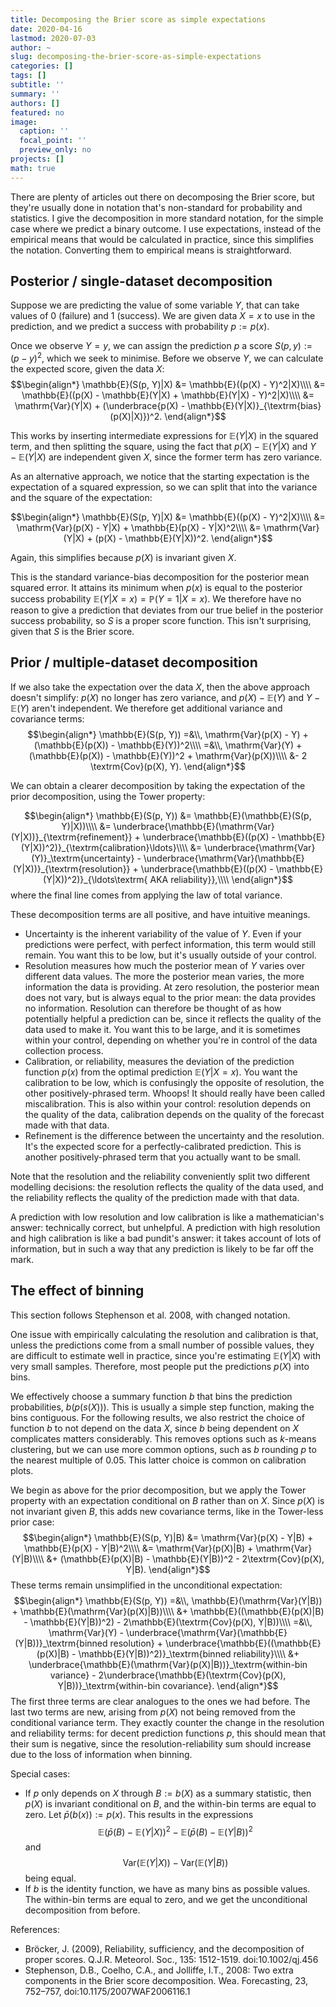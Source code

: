 ```yaml
---
title: Decomposing the Brier score as simple expectations
date: 2020-04-16
lastmod: 2020-07-03
author: ~
slug: decomposing-the-brier-score-as-simple-expectations
categories: []
tags: []
subtitle: ''
summary: ''
authors: []
featured: no
image:
  caption: ''
  focal_point: ''
  preview_only: no
projects: []
math: true
---
```


There are plenty of articles out there on decomposing the Brier score, but they're usually done in notation that's non-standard for probability and statistics. I give the decomposition in more standard notation, for the simple case where we predict a binary outcome. I use expectations, instead of the empirical means that would be calculated in practice, since this simplifies the notation. Converting them to empirical means is straightforward.

## Posterior / single-dataset decomposition

Suppose we are predicting the value of some variable $Y$, that can take values of 0 (failure) and 1 (success). We are given data $X=x$ to use in the prediction, and we predict a success with probability $p := p(x)$.

Once we observe $Y=y$, we can assign the prediction $p$ a score $S(p, y) := (p - y)^2$, which we seek to minimise. Before we observe $Y$, we can calculate the expected score, given the data $X$:
$$\begin{align*}
\mathbb{E}(S(p, Y)|X)
&= \mathbb{E}((p(X) - Y)^2|X)\\\\
&= \mathbb{E}((p(X) - \mathbb{E}(Y|X) + \mathbb{E}(Y|X) - Y)^2|X)\\\\
&= \mathrm{Var}(Y|X) + (\underbrace{p(X) - \mathbb{E}(Y|X)}_{\textrm{bias}(p(X)|X)})^2.
\end{align*}$$

This works by inserting intermediate expressions for $\mathbb{E}(Y|X)$ in the squared term, and then splitting the square, using the fact that $p(X) - \mathbb{E}(Y|X)$ and $Y - \mathbb{E}(Y|X)$ are independent given $X$, since the former term has zero variance.

As an alternative approach, we notice that the starting expectation is the expectation of a squared expression, so we can split that into the variance and the square of the expectation:

$$\begin{align*}
\mathbb{E}(S(p, Y)|X)
&= \mathbb{E}((p(X) - Y)^2|X)\\\\
&= \mathrm{Var}(p(X) - Y|X) + \mathbb{E}(p(X) - Y|X)^2\\\\
&= \mathrm{Var}(Y|X) + (p(X) - \mathbb{E}(Y|X))^2.
\end{align*}$$

Again, this simplifies because $p(X)$ is invariant given $X$.

This is the standard variance-bias decomposition for the posterior mean squared error. It attains its minimum when $p(x)$ is equal to the posterior success probability $\mathbb{E}(Y|X=x) = \mathbb{P}(Y=1|X=x)$. We therefore have no reason to give a prediction that deviates from our true belief in the posterior success probability, so $S$ is a proper score function. This isn't surprising, given that $S$ is the Brier score.

## Prior / multiple-dataset decomposition

If we also take the expectation over the data $X$, then the above approach doesn't simplify: $p(X)$ no longer has zero variance, and $p(X) - \mathbb{E}(Y)$ and $Y - \mathbb{E}(Y)$ aren't independent. We therefore get additional variance and covariance terms:
$$\begin{align*}
\mathbb{E}(S(p, Y))
=&\\, \mathrm{Var}(p(X) - Y) + (\mathbb{E}(p(X)) - \mathbb{E}(Y))^2\\\\
=&\\, \mathrm{Var}(Y) + (\mathbb{E}(p(X)) - \mathbb{E}(Y))^2 + \mathrm{Var}(p(X))\\\\
&- 2 \textrm{Cov}(p(X), Y).
\end{align*}$$

We can obtain a clearer decomposition by taking the expectation of the prior decomposition, using the Tower property:

$$\begin{align*}
\mathbb{E}(S(p, Y))
&= \mathbb{E}(\mathbb{E}(S(p, Y)|X))\\\\
&= \underbrace{\mathbb{E}(\mathrm{Var}(Y|X))}_{\textrm{refinement}} + \underbrace{\mathbb{E}((p(X) - \mathbb{E}(Y|X))^2)}_{\textrm{calibration}\ldots}\\\\
&= \underbrace{\mathrm{Var}(Y)}_\textrm{uncertainty} - \underbrace{\mathrm{Var}(\mathbb{E}(Y|X))}_{\textrm{resolution}} + \underbrace{\mathbb{E}((p(X) - \mathbb{E}(Y|X))^2)}_{\ldots\textrm{ AKA reliability}},\\\\
\end{align*}$$
where the final line comes from applying the law of total variance.

These decomposition terms are all positive, and have intuitive meanings.

- Uncertainty is the inherent variability of the value of $Y$. Even if your predictions were perfect, with perfect information, this term would still remain. You want this to be low, but it's usually outside of your control.
- Resolution measures how much the posterior mean of $Y$ varies over different data values. The more the posterior mean varies, the more information the data is providing. At zero resolution, the posterior mean does not vary, but is always equal to the prior mean: the data provides no information. Resolution can therefore be thought of as how potentially helpful a prediction can be, since it reflects the quality of the data used to make it. You want this to be large, and it is sometimes within your control, depending on whether you're in control of the data collection process.
- Calibration, or reliability, measures the deviation of the prediction function $p(x)$ from the optimal prediction $\mathbb{E}(Y|X=x)$. You want the calibration to be low, which is confusingly the opposite of resolution, the other positively-phrased term. Whoops! It should really have been called miscalibration. This is also within your control: resolution depends on the quality of the data, calibration depends on the quality of the forecast made with that data.
- Refinement is the difference between the uncertainty and the resolution. It's the expected score for a perfectly-calibrated prediction. This is another positively-phrased term that you actually want to be small.

Note that the resolution and the reliability conveniently split two different modelling decisions: the resolution reflects the quality of the data used, and the reliability reflects the quality of the prediction made with that data.

A prediction with low resolution and low calibration is like a mathematician's answer: technically correct, but unhelpful. A prediction with high resolution and high calibration is like a bad pundit's answer: it takes account of lots of information, but in such a way that any prediction is likely to be far off the mark.

## The effect of binning

This section follows Stephenson et al. 2008, with changed notation.

One issue with empirically calculating the resolution and calibration is that, unless the predictions come from a small number of possible values, they are difficult to estimate well in practice, since you're estimating $\mathbb{E}(Y|X)$ with very small samples. Therefore, most people put the predictions $p(X)$ into bins.

We effectively choose a summary function $b$ that bins the prediction probabilities, $b(p(s(X))).$ This is usually a simple step function, making the bins contiguous. For the following results, we also restrict the choice of function $b$ to not depend on the data $X$, since $b$ being dependent on $X$ complicates matters considerably. This removes options such as $k$-means clustering, but we can use more common options, such as $b$ rounding $p$ to the nearest multiple of $0.05$. This latter choice is common on calibration plots.

We begin as above for the prior decomposition, but we apply the Tower property with an expectation conditional on $B$ rather than on $X$. Since $p(X)$ is not invariant given $B$, this adds new covariance terms, like in the Tower-less prior case:
$$\begin{align*}
\mathbb{E}(S(p, Y)|B)
&= \mathrm{Var}(p(X) - Y|B) + \mathbb{E}(p(X) - Y|B)^2\\\\
&= \mathrm{Var}(p(X)|B) + \mathrm{Var}(Y|B)\\\\
&+ (\mathbb{E}(p(X)|B) - \mathbb{E}(Y|B))^2 - 2\textrm{Cov}(p(X), Y|B).
\end{align*}$$
These terms remain unsimplified in the unconditional expectation:
$$\begin{align*}
\mathbb{E}(S(p, Y))
=&\\, \mathbb{E}(\mathrm{Var}(Y|B)) + \mathbb{E}(\mathrm{Var}(p(X)|B))\\\\
&+ \mathbb{E}((\mathbb{E}(p(X)|B) - \mathbb{E}(Y|B))^2) - 2\mathbb{E}(\textrm{Cov}(p(X), Y|B))\\\\
=&\\, \mathrm{Var}(Y) - \underbrace{\mathrm{Var}(\mathbb{E}(Y|B))}_\textrm{binned resolution} + \underbrace{\mathbb{E}((\mathbb{E}(p(X)|B) - \mathbb{E}(Y|B))^2)}_\textrm{binned reliability}\\\\
&+ \underbrace{\mathbb{E}(\mathrm{Var}(p(X)|B))}_\textrm{within-bin variance} - 2\underbrace{\mathbb{E}(\textrm{Cov}(p(X), Y|B))}_\textrm{within-bin covariance}.
\end{align*}$$
The first three terms are clear analogues to the ones we had before. The last two terms are new, arising from $p(X)$ not being removed from the conditional variance term. They exactly counter the change in the resolution and reliability terms: for decent prediction functions $p$, this should mean that their sum is negative, since the resolution-reliability sum should increase due to the loss of information when binning.

Special cases:
- If $p$ only depends on $X$ through $B := b(X)$ as a summary statistic, then $p(X)$ is invariant conditional on $B$, and the within-bin terms are equal to zero. Let $\bar{p}(b(x)) := p(x)$. This results in the expressions $$\mathbb{E}(\bar{p}(B) - \mathbb{E}(Y|X))^2 - \mathbb{E}(\bar{p}(B) - \mathbb{E}(Y|B))^2$$and
$$\mathrm{Var}(\mathbb{E}(Y|X)) - \mathrm{Var}(\mathbb{E}(Y|B))$$
being equal.
- If $b$ is the identity function, we have as many bins as possible values. The within-bin terms are equal to zero, and we get the unconditional decomposition from before.

References:
- Bröcker, J. (2009), Reliability, sufficiency, and the decomposition of proper scores. Q.J.R. Meteorol. Soc., 135: 1512-1519. doi:10.1002/qj.456
- Stephenson, D.B., Coelho, C.A., and Jolliffe, I.T., 2008: Two extra components in the Brier score decomposition. Wea. Forecasting, 23, 752–757, doi:10.1175/2007WAF2006116.1
